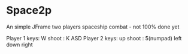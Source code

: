 # Space2p
An simple JFrame two players spaceship combat - not 100% done yet

Player 1 keys:   W   shoot :  K
                ASD
Player 2 keys:       up          shoot : 5(numpad)
               left down right
